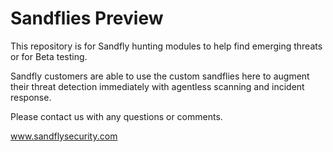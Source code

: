 # Sandflies Preview

This repository is for Sandfly hunting modules to help find emerging threats or for Beta testing. 

Sandfly customers are able to use the custom sandflies here to augment their threat detection immediately with agentless scanning and incident response.

Please contact us with any questions or comments.

www.sandflysecurity.com

